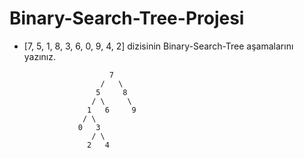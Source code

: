 # Binary-Search-Tree-Projesi

- [7, 5, 1, 8, 3, 6, 0, 9, 4, 2] dizisinin Binary-Search-Tree aşamalarını yazınız.

                         7
                       /   \
                      5     8
                     / \     \
                    1   6     9
                   / \
                  0   3
                     / \
                    2   4